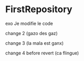 # FirstRepository
exo
Je modifie le code

change 2 (gazo des gaz)


change 3 (la mala est ganx)

change 4 before revert (ca flingue)
